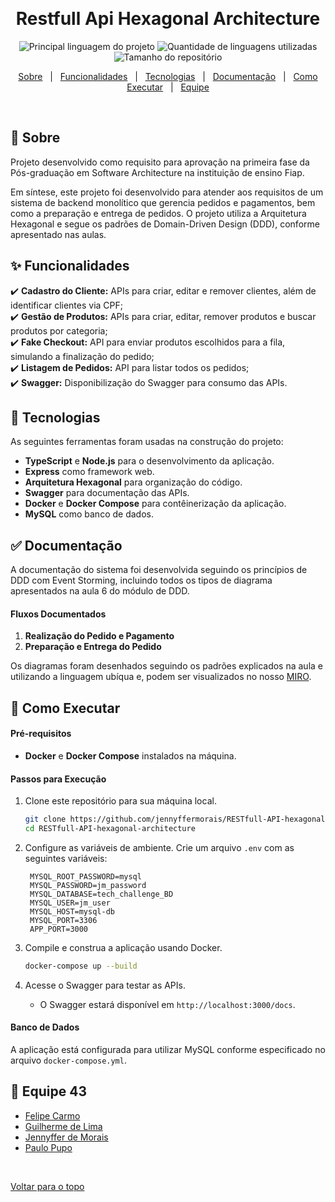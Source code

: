<div align="center" id="top">
  <!-- <img src="./.github/app.gif" alt="Restfull Api Hexagonal Architecture" /> -->

  &#xa0;

  <!-- <a href="https://restfullapihexagonalarchitecture.netlify.com">Demo</a> -->
</div>

<h1 align="center">Restfull Api Hexagonal Architecture</h1>

<p align="center">
  <img alt="Principal linguagem do projeto" src="https://img.shields.io/github/languages/top/jennyffermorais/restfull-api-hexagonal-architecture?color=56BEB8">

  <img alt="Quantidade de linguagens utilizadas" src="https://img.shields.io/github/languages/count/jennyffermorais/restfull-api-hexagonal-architecture?color=56BEB8">

  <img alt="Tamanho do repositório" src="https://img.shields.io/github/repo-size/jennyffermorais/restfull-api-hexagonal-architecture?color=56BEB8">

  <!-- <img alt="Licença" src="https://img.shields.io/github/license/jennyffermorais/restfull-api-hexagonal-architecture?color=56BEB8"> -->

  <!-- <img alt="Github issues" src="https://img.shields.io/github/issues/jennyffermorais/restfull-api-hexagonal-architecture?color=56BEB8" /> -->

  <!-- <img alt="Github forks" src="https://img.shields.io/github/forks/jennyffermorais/restfull-api-hexagonal-architecture?color=56BEB8" /> -->

  <!-- <img alt="Github stars" src="https://img.shields.io/github/stars/jennyffermorais/restfull-api-hexagonal-architecture?color=56BEB8" /> -->
</p>

<!-- Status -->

<!-- <h4 align="center">
	🚧  Restfull Api Hexagonal Architecture 🚀 Em construção...  🚧
</h4>

<hr> -->

<p align="center">
  <a href="#dart-sobre">Sobre</a> &#xa0; | &#xa0;
  <a href="#sparkles-funcionalidades">Funcionalidades</a> &#xa0; | &#xa0;
  <a href="#rocket-tecnologias">Tecnologias</a> &#xa0; | &#xa0;
  <a href="#white_check_mark-documentação">Documentação</a> &#xa0; | &#xa0;
  <a href="#checkered_flag-como-executar">Como Executar</a> &#xa0; | &#xa0;
  <a href="#memo-equipe-43" target="_blank">Equipe</a>
</p>

<br>


## :dart: Sobre ##

Projeto desenvolvido como requisito para aprovação na primeira fase da Pós-graduação em Software Architecture na instituição de ensino Fiap.

Em síntese, este projeto foi desenvolvido para atender aos requisitos de um sistema de backend monolítico que gerencia pedidos e pagamentos, bem como a preparação e entrega de pedidos. O projeto utiliza a Arquitetura Hexagonal e segue os padrões de Domain-Driven Design (DDD), conforme apresentado nas aulas.



## :sparkles: Funcionalidades ##

:heavy_check_mark: **Cadastro do Cliente:** APIs para criar, editar e remover clientes, além de identificar clientes via CPF;\
:heavy_check_mark: **Gestão de Produtos:** APIs para criar, editar, remover produtos e buscar produtos por categoria;\
:heavy_check_mark: **Fake Checkout:** API para enviar produtos escolhidos para a fila, simulando a finalização do pedido;\
:heavy_check_mark: **Listagem de Pedidos:** API para listar todos os pedidos;\
:heavy_check_mark: **Swagger:** Disponibilização do Swagger para consumo das APIs.



## :rocket: Tecnologias ##

As seguintes ferramentas foram usadas na construção do projeto:


- **TypeScript** e **Node.js** para o desenvolvimento da aplicação.
- **Express** como framework web.
- **Arquitetura Hexagonal** para organização do código.
- **Swagger** para documentação das APIs.
- **Docker** e **Docker Compose** para contêinerização da aplicação.
- **MySQL** como banco de dados.

## :white_check_mark: Documentação ##

A documentação do sistema foi desenvolvida seguindo os princípios de DDD com Event Storming, incluindo todos os tipos de diagrama apresentados na aula 6 do módulo de DDD.


#### Fluxos Documentados

1. **Realização do Pedido e Pagamento**
2. **Preparação e Entrega do Pedido**

Os diagramas foram desenhados seguindo os padrões explicados na aula e utilizando a linguagem ubíqua e, podem ser visualizados no nosso [MIRO](https://miro.com/app/board/uXjVKSMFSYU=/?share_link_id=1161200727).


## :checkered_flag: Como Executar ##

#### Pré-requisitos

- **Docker** e **Docker Compose** instalados na máquina.

#### Passos para Execução

1. Clone este repositório para sua máquina local.
   ```bash
   git clone https://github.com/jennyffermorais/RESTfull-API-hexagonal-architecture.git
   cd RESTfull-API-hexagonal-architecture
   ```

2. Configure as variáveis de ambiente. Crie um arquivo `.env` com as seguintes variáveis:
   ```env
    MYSQL_ROOT_PASSWORD=mysql
    MYSQL_PASSWORD=jm_password
    MYSQL_DATABASE=tech_challenge_BD
    MYSQL_USER=jm_user
    MYSQL_HOST=mysql-db
    MYSQL_PORT=3306
    APP_PORT=3000
   ```

3. Compile e construa a aplicação usando Docker.
   ```bash
   docker-compose up --build
   ```

4. Acesse o Swagger para testar as APIs.
   - O Swagger estará disponível em `http://localhost:3000/docs`.

#### Banco de Dados

A aplicação está configurada para utilizar MySQL conforme especificado no arquivo `docker-compose.yml`.

## :memo: Equipe 43

- [Felipe Carmo](https://github.com/carmof)
- [Guilherme de Lima](https://github.com/GuilhermeLimaSoares)
- [Jennyffer de Morais](https://github.com/jennyffermorais)
- [Paulo Pupo](https://github.com/devpupo)

&#xa0;

<a href="#top">Voltar para o topo</a>
